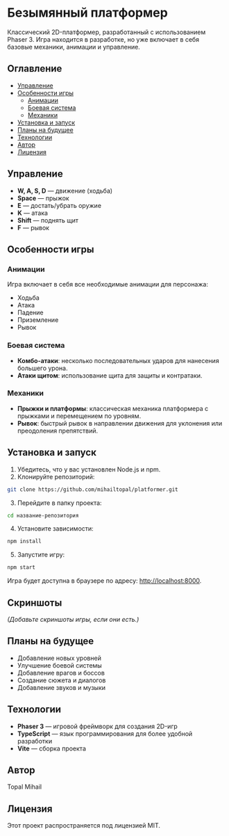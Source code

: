 # Безымянный платформер

Классический 2D-платформер, разработанный с использованием Phaser 3. Игра находится в разработке, но уже включает в себя базовые механики, анимации и управление.

## Оглавление

- [Управление](#управление)
- [Особенности игры](#особенности-игры)
  - [Анимации](#анимации)
  - [Боевая система](#боевая-система)
  - [Механики](#механики)
- [Установка и запуск](#установка-и-запуск)
- [Планы на будущее](#планы-на-будущее)
- [Технологии](#технологии)
- [Автор](#автор)
- [Лицензия](#лицензия)

## Управление

- **W, A, S, D** — движение (ходьба)
- **Space** — прыжок
- **E** — достать/убрать оружие
- **K** — атака
- **Shift** — поднять щит
- **F** — рывок

## Особенности игры

### Анимации

Игра включает в себя все необходимые анимации для персонажа:

- Ходьба
- Атака
- Падение
- Приземление
- Рывок

### Боевая система

- **Комбо-атаки**: несколько последовательных ударов для нанесения большего урона.
- **Атаки щитом**: использование щита для защиты и контратаки.

### Механики

- **Прыжки и платформы**: классическая механика платформера с прыжками и перемещением по уровням.
- **Рывок**: быстрый рывок в направлении движения для уклонения или преодоления препятствий.

## Установка и запуск

1. Убедитесь, что у вас установлен Node.js и npm.
2. Клонируйте репозиторий:

```bash
git clone https://github.com/mihailtopal/platformer.git
```

3. Перейдите в папку проекта:

```bash
cd название-репозитория
```

4. Установите зависимости:

```bash
npm install
```

5. Запустите игру:

```bash
npm start
```

Игра будет доступна в браузере по адресу: [http://localhost:8000](http://localhost:8000).

## Скриншоты

*(Добавьте скриншоты игры, если они есть.)*

## Планы на будущее

- Добавление новых уровней
- Улучшение боевой системы
- Добавление врагов и боссов
- Создание сюжета и диалогов
- Добавление звуков и музыки

## Технологии

- **Phaser 3** — игровой фреймворк для создания 2D-игр
- **TypeScript** — язык программирования для более удобной разработки
- **Vite** — сборка проекта

## Автор

Topal Mihail

## Лицензия

Этот проект распространяется под лицензией MIT.



